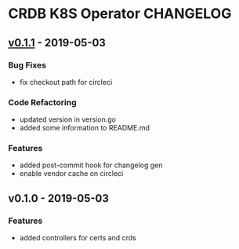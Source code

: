 # CRDB K8S Operator CHANGELOG


<a name="v0.1.1"></a>
## [v0.1.1] - 2019-05-03
### Bug Fixes
- fix checkout path for circleci

### Code Refactoring
- updated version in version.go
- added some information to README.md

### Features
- added post-commit hook for changelog gen
- enable vendor cache on circleci


<a name="v0.1.0"></a>
## v0.1.0 - 2019-05-03
### Features
- added controllers for certs and crds


[Unreleased]: https://github.com/smartmachine/crdb-operator/compare/v0.1.1...HEAD
[v0.1.1]: https://github.com/smartmachine/crdb-operator/compare/v0.1.0...v0.1.1
